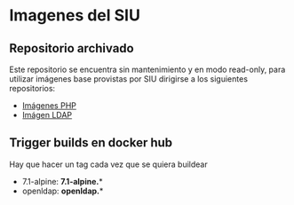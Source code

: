 # Imagenes del SIU

## Repositorio archivado

Este repositorio se encuentra sin mantenimiento y en modo read-only, para utilizar imágenes base provistas por SIU dirigirse a los siguientes repositorios:

 - [Imágenes PHP](https://github.com/SIU-Toba/docker-php)
 - [Imágen LDAP](https://github.com/SIU-Toba/docker-openldap-arai)


## Trigger builds en docker hub
Hay que hacer un tag cada vez que se quiera buildear

 * 7.1-alpine: **7.1-alpine.***
 * openldap: **openldap.***

